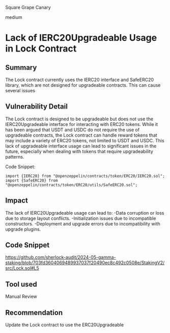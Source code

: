 Square Grape Canary

medium

# Lack of IERC20Upgradeable Usage in Lock Contract

## Summary
The Lock contract currently uses the IERC20 interface and SafeERC20 library, which are not designed for upgradeable contracts. This can cause several issues

## Vulnerability Detail
The Lock contract is designed to be upgradeable but does not use the IERC20Upgradeable interface for interacting with ERC20 tokens. While it has been argued that USDT and USDC do not require the use of upgradeable contracts, the Lock contract can handle reward tokens that may include a variety of ERC20 tokens, not limited to USDT and USDC. This lack of upgradeable interface usage can lead to significant issues in the future, especially when dealing with tokens that require upgradeability patterns.

Code Snippet:
```solidity
import {IERC20} from "@openzeppelin/contracts/token/ERC20/IERC20.sol";
import {SafeERC20} from "@openzeppelin/contracts/token/ERC20/utils/SafeERC20.sol";
```

## Impact

The lack of IERC20Upgradeable usage can lead to:
	-Data corruption or loss due to storage layout conflicts.
	-Initialization issues due to incompatible constructors.
	-Deployment and upgrade errors due to incompatibility with upgrade plugins.

## Code Snippet

https://github.com/sherlock-audit/2024-05-gamma-staking/blob/703fd3604069489937037f20490ec8c492c0508e/StakingV2/src/Lock.sol#L5

## Tool used

Manual Review

## Recommendation

Update the Lock contract to use the ERC20Upgradeable
